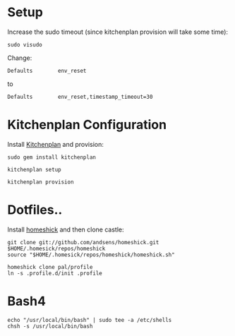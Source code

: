 # Setup
Increase the sudo timeout (since kitchenplan provision will take some time):

    sudo visudo

Change:

    Defaults        env_reset
to

    Defaults        env_reset,timestamp_timeout=30
# Kitchenplan Configuration
Install [Kitchenplan](https://github.com/kitchenplan/kitchenplan) and provision:

    sudo gem install kitchenplan

    kitchenplan setup

    kitchenplan provision

# Dotfiles..
Install [homeshick](https://github.com/andsens/homeshick) and then clone castle:

    git clone git://github.com/andsens/homeshick.git $HOME/.homesick/repos/homeshick
    source "$HOME/.homesick/repos/homeshick/homeshick.sh"

    homeshick clone pal/profile
    ln -s .profile.d/init .profile

# Bash4

    echo "/usr/local/bin/bash" | sudo tee -a /etc/shells
    chsh -s /usr/local/bin/bash
